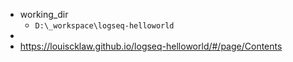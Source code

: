 - working_dir
	- `D:\_workspace\logseq-helloworld`
-
- https://louiscklaw.github.io/logseq-helloworld/#/page/Contents
